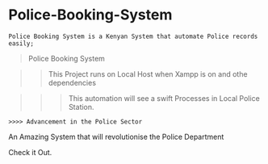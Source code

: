 # Police-Booking-System

    Police Booking System is a Kenyan System that automate Police records easily;


> Police Booking System

>> This Project runs on Local Host when Xampp is on and othe dependencies

   >>> This automation will see a swift Processes in Local Police Station.

    >>>> Advancement in the Police Sector 
    

An Amazing  System that will revolutionise the Police Department







          
Check it Out.

